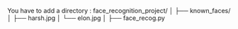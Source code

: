 You have to add a directory :
face_recognition_project/
│
├── known_faces/
│   ├── harsh.jpg
│   └── elon.jpg
│
├── face_recog.py
